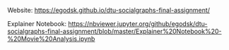 Website: https://egodsk.github.io/dtu-socialgraphs-final-assignment/

Explainer Notebook: https://nbviewer.jupyter.org/github/egodsk/dtu-socialgraphs-final-assignment/blob/master/Explainer%20Notebook%20-%20Movie%20Analysis.ipynb

